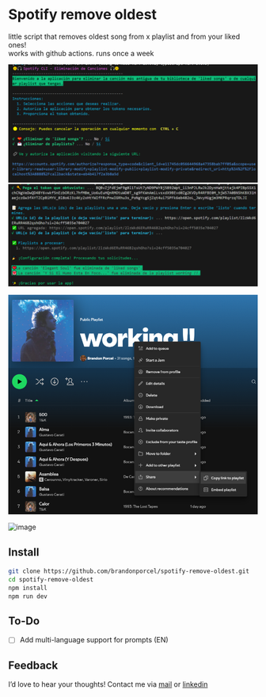 # Spotify remove oldest

little script that removes oldest song from x playlist and from your liked ones!<br/>
works with github actions. runs once a week

![image](/public/1.png)
![image](/public/2.png)

![image](/public/3.png)

![image](https://github.com/brandonporcel/spotify-remove-oldest/assets/66080281/f6b281e5-cadf-4d7c-ac60-66db23b32734)

## Install

```bash
git clone https://github.com/brandonporcel/spotify-remove-oldest.git
cd spotify-remove-oldest
npm install
npm run dev
```

## To-Do

- [ ] Add multi-language support for prompts (EN)

## Feedback

I’d love to hear your thoughts! Contact me via [mail](mailto:brandon7.7porcel@gmail.com) or [linkedin](https://www.linkedin.com/in/brandonporcel/)
